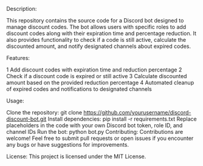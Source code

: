 
Description:

This repository contains the source code for a Discord bot designed to manage discount codes. The bot allows users with specific roles to add discount codes along with their expiration time and percentage reduction. It also provides functionality to check if a code is still active, calculate the discounted amount, and notify designated channels about expired codes.

Features:

1 Add discount codes with expiration time and reduction percentage
2 Check if a discount code is expired or still active
3 Calculate discounted amount based on the provided reduction percentage
4 Automated cleanup of expired codes and notifications to designated channels

Usage:

Clone the repository: git clone https://github.com/yourusername/discord-discount-bot.git
Install dependencies: pip install -r requirements.txt
Replace placeholders in the code with your own Discord bot token, role ID, and channel IDs
Run the bot: python bot.py
Contributing:
Contributions are welcome! Feel free to submit pull requests or open issues if you encounter any bugs or have suggestions for improvements.

License:
This project is licensed under the MIT License.
